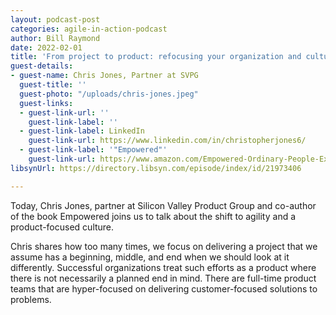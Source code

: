 ```yaml
---
layout: podcast-post
categories: agile-in-action-podcast
author: Bill Raymond
date: 2022-02-01
title: 'From project to product: refocusing your organization and culture'
guest-details:
- guest-name: Chris Jones, Partner at SVPG
  guest-title: ''
  guest-photo: "/uploads/chris-jones.jpeg"
  guest-links:
  - guest-link-url: ''
    guest-link-label: ''
  - guest-link-label: LinkedIn
    guest-link-url: https://www.linkedin.com/in/christopherjones6/
  - guest-link-label: '"Empowered"'
    guest-link-url: https://www.amazon.com/Empowered-Ordinary-People-Extraordinary-Products/dp/B08MV6VRGY/ref=sr_1_1?crid=3BJ69V8WYJAEW&keywords=empowered+chris+jones&qid=1643678796&sprefix=empowered+chris+jone%2Caps%2C313&sr=8-1
libsynUrl: https://directory.libsyn.com/episode/index/id/21973406

---
```

Today, Chris Jones, partner at Silicon Valley Product Group and co-author of the book Empowered joins us to talk about the shift to agility and a product-focused culture.

Chris shares how too many times, we focus on delivering a project that we assume has a beginning, middle, and end when we should look at it differently. Successful organizations treat such efforts as a product where there is not necessarily a planned end in mind. There are full-time product teams that are hyper-focused on delivering customer-focused solutions to problems.